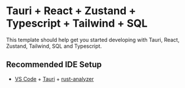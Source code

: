 # Tauri + React + Zustand + Typescript + Tailwind + SQL 

This template should help get you started developing with Tauri, React, Zustand, Tailwind, SQL and Typescript.

## Recommended IDE Setup

- [VS Code](https://code.visualstudio.com/) + [Tauri](https://marketplace.visualstudio.com/items?itemName=tauri-apps.tauri-vscode) + [rust-analyzer](https://marketplace.visualstudio.com/items?itemName=rust-lang.rust-analyzer)
